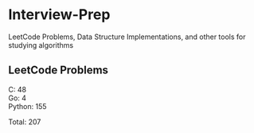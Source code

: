 # Interview-Prep
LeetCode Problems, Data Structure Implementations, and other tools for studying algorithms

## LeetCode Problems
C:      48<br/>
Go:     4<br/>
Python: 155<br/>

Total:  207
